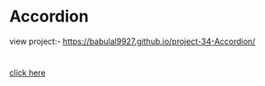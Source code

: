 # Accordion
view project:- https://babulal9927.github.io/project-34-Accordion/
#
[click here]( https://babulal9927.github.io/project-34-Accordion/)
